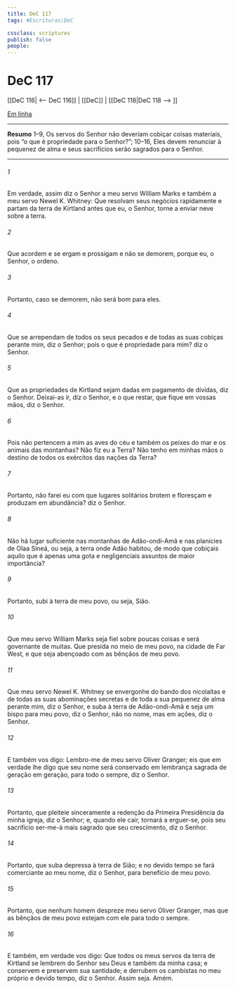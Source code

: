 ```yaml
---
title: DeC 117
tags: #Escrituras\DeC

cssclass: scriptures
publish: false
people:
---
```


# DeC 117
[[DeC 116| <-- DeC 116]] | [[DeC]] | [[DeC 118|DeC 118 --> ]]

[Em linha](https://churchofjesuschrist.org/study/scriptures/dc-testament/dc/117?lang=por)

---
__Resumo__
1–9, Os servos do Senhor não deveriam cobiçar coisas materiais, pois “o que é propriedade para o Senhor?”; 10–16, Eles devem renunciar à pequenez de alma e seus sacrifícios serão sagrados para o Senhor.

---
###### 1 
Em verdade, assim diz o Senhor a meu servo William Marks e também a meu servo Newel K. Whitney: Que resolvam seus negócios rapidamente e partam da terra de Kirtland antes que eu, o Senhor, torne a enviar neve sobre a terra.

###### 2 
Que acordem e se ergam e prossigam e não se demorem, porque eu, o Senhor, o ordeno.

###### 3 
Portanto, caso se demorem, não será bom para eles.

###### 4 
Que se arrependam de todos os seus pecados e de todas as suas cobiças perante mim, diz o Senhor; pois o que é propriedade para mim? diz o Senhor.

###### 5 
Que as propriedades de Kirtland sejam dadas em pagamento de dívidas, diz o Senhor. Deixai-as ir, diz o Senhor, e o que restar, que fique em vossas mãos, diz o Senhor.

###### 6 
Pois não pertencem a mim as aves do céu e também os peixes do mar e os animais das montanhas? Não fiz eu a Terra? Não tenho em minhas mãos o destino de todos os exércitos das nações da Terra?

###### 7 
Portanto, não farei eu com que lugares solitários brotem e floresçam e produzam em abundância? diz o Senhor.

###### 8 
Não há lugar suficiente nas montanhas de Adão-ondi-Amã e nas planícies de Olaa Sineá, ou seja, a terra onde Adão habitou, de modo que cobiçais aquilo que é apenas uma gota e negligenciais assuntos de maior importância?

###### 9 
Portanto, subi à terra de meu povo, ou seja, Sião.

###### 10 
Que meu servo William Marks seja fiel sobre poucas coisas e será governante de muitas. Que presida no meio de meu povo, na cidade de Far West, e que seja abençoado com as bênçãos de meu povo.

###### 11 
Que meu servo Newel K. Whitney se envergonhe do bando dos nicolaítas e de todas as suas abominações secretas e de toda a sua pequenez de alma perante mim, diz o Senhor, e suba à terra de Adão-ondi-Amã e seja um bispo para meu povo, diz o Senhor, não no nome, mas em ações, diz o Senhor.

###### 12 
E também vos digo: Lembro-me de meu servo Oliver Granger; eis que em verdade lhe digo que seu nome será conservado em lembrança sagrada de geração em geração, para todo o sempre, diz o Senhor.

###### 13 
Portanto, que pleiteie sinceramente a redenção da Primeira Presidência da minha igreja, diz o Senhor; e, quando ele cair, tornará a erguer-se, pois seu sacrifício ser-me-á mais sagrado que seu crescimento, diz o Senhor.

###### 14 
Portanto, que suba depressa à terra de Sião; e no devido tempo se fará comerciante ao meu nome, diz o Senhor, para benefício de meu povo.

###### 15 
Portanto, que nenhum homem despreze meu servo Oliver Granger, mas que as bênçãos de meu povo estejam com ele para todo o sempre.

###### 16 
E também, em verdade vos digo: Que todos os meus servos da terra de Kirtland se lembrem do Senhor seu Deus e também da minha casa; e conservem e preservem sua santidade; e derrubem os cambistas no meu próprio e devido tempo, diz o Senhor. Assim seja. Amém.

